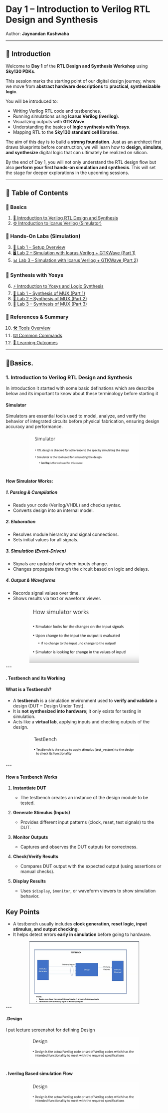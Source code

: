 # Day 1 – Introduction to Verilog RTL Design and Synthesis  

Author: **Jaynandan Kushwaha**  

---

## 📌 Introduction  

Welcome to **Day 1** of the **RTL Design and Synthesis Workshop** using **Sky130 PDKs**.  

This session marks the starting point of our digital design journey, where we move from **abstract hardware descriptions** to **practical, synthesizable logic**.  

You will be introduced to:  
- Writing Verilog RTL code and testbenches.  
- Running simulations using **Icarus Verilog (iverilog)**.  
- Visualizing outputs with **GTKWave**.  
- Understanding the basics of **logic synthesis with Yosys**.  
- Mapping RTL to the **Sky130 standard cell libraries**.  

The aim of this day is to build a **strong foundation**. Just as an architect first draws blueprints before construction, we will learn how to **design, simulate, and synthesize** digital logic that can ultimately be realized on silicon.  

By the end of Day 1, you will not only understand the RTL design flow but also **perform your first hands-on simulation and synthesis**. This will set the stage for deeper explorations in the upcoming sessions.  

---
## 📂 Table of Contents  

### 🔹 Basics  
1. [📖 Introduction to Verilog RTL Design and Synthesis](#1-Introduction-to-Verilog-RTl-Design-and-Synthesis)  
2. [⚙️ Introduction to Icarus Verilog (Simulator)](#2-introduction-to-icarus-verilog-simulator)  

### 🔹 Hands-On Labs (Simulation)  
3. [🧪 Lab 1 – Setup Overview](#3-labs-using-icarus-verilog-and-gtkwave)  
4. [🖥️ Lab 2 – Simulation with Icarus Verilog + GTKWave (Part 1)](#3-labs-using-icarus-verilog-and-gtkwave)  
5. [📊 Lab 3 – Simulation with Icarus Verilog + GTKWave (Part 2)](#3-labs-using-icarus-verilog-and-gtkwave)  

### 🔹 Synthesis with Yosys  
6. [⚡ Introduction to Yosys and Logic Synthesis](#4-introduction-to-yosys-and-logic-synthesis)  
7. [🔬 Lab 1 – Synthesis of MUX (Part 1)](#5-labs-using-yosys-and-sky130-pdks)  
8. [🔬 Lab 2 – Synthesis of MUX (Part 2)](#5-labs-using-yosys-and-sky130-pdks)  
9. [🔬 Lab 3 – Synthesis of MUX (Part 3)](#5-labs-using-yosys-and-sky130-pdks)  

### 🔹 References & Summary  
10. [🛠️ Tools Overview](#6-tools-overview)  
11. [⌨️ Common Commands](#7-common-commands)  
12. [🎯 Learning Outcomes](#8-learning-outcomes)  
---
## 🔹Basics. 
 
### 1. Introduction to Verilog RTL Design and Synthesis
In introduction it started with some basic definations which are describe below and its important to know about these terminology before starting it 
#### Simulator
Simulators are essential tools used to model, analyze, and verify the behavior of integrated circuits before physical fabrication, ensuring design accuracy and performance.
<div align="center">
  <img src="Images/Simulator1.png" alt="Simulator" width="70%">
</div>

#### How Simulator Works:

##### 1. Parsing & Compilation
- Reads your code (Verilog/VHDL) and checks syntax.
- Converts design into an internal model.

##### 2. Elaboration
- Resolves module hierarchy and signal connections.
- Sets initial values for all signals.

##### 3. Simulation (Event-Driven)
- Signals are updated only when inputs change.
- Changes propagate through the circuit based on logic and delays.

##### 4. Output & Waveforms
- Records signal values over time.
- Shows results via text or waveform viewer.
<div align="center">
  <img src="Images/Simulator_Working.png" alt="Simulator_Working" width="70%">
</div>
---

#### . Testbench and Its Working

#### What is a Testbench?
- A **testbench** is a simulation environment used to **verify and validate** a design (DUT – Design Under Test).
- It is **not synthesized into hardware**; it only exists for testing in simulation.
- Acts like a **virtual lab**, applying inputs and checking outputs of the design.
<div align="center">
  <img src="Images/Testbench.png" alt="Testbench" width="70%">
</div>
---

#### How a Testbench Works
1. **Instantiate DUT**  
   - The testbench creates an instance of the design module to be tested.

2. **Generate Stimulus (Inputs)**  
   - Provides different input patterns (clock, reset, test signals) to the DUT.

3. **Monitor Outputs**  
   - Captures and observes the DUT outputs for correctness.

4. **Check/Verify Results**  
   - Compares DUT output with the expected output (using assertions or manual checks).

5. **Display Results**  
   - Uses `$display`, `$monitor`, or waveform viewers to show simulation behavior.

## Key Points
- A testbench usually includes **clock generation, reset logic, input stimulus, and output checking**.
- It helps detect errors **early in simulation** before going to hardware.
<div align="center">
  <img src="Images/testbench_Working.png" alt="testbench_Working" width="70%">
</div>
---

#### .Design
I put lecture screenshot for defining Design 
<div align="center">
  <img src="Images/Design.png" alt="Design" width="70%">
</div

----

#### . Iverilog Based simulation Flow

<div align="center">
  <img src="Images/Design.png" alt="Design" width="70%">
</div
---



